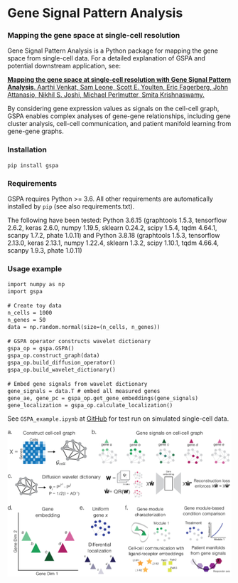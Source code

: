 # Gene Signal Pattern Analysis
### Mapping the gene space at single-cell resolution

Gene Signal Pattern Analysis is a Python package for mapping the gene space from single-cell data. For a detailed explanation of GSPA and potential downstream application, see:

[**Mapping the gene space at single-cell resolution with Gene Signal Pattern Analysis**. Aarthi Venkat, Sam Leone, Scott E. Youlten, Eric Fagerberg, John Attanasio, Nikhil S. Joshi, Michael Perlmutter, Smita Krishnaswamy.](https://www.biorxiv.org/content/10.1101/2023.11.26.568492v1)

By considering gene expression values as signals on the cell-cell graph, GSPA enables complex analyses of gene-gene relationships, including gene cluster analysis, cell-cell communication, and patient manifold learning from gene-gene graphs.

### Installation

```
pip install gspa
```

### Requirements

GSPA requires Python >= 3.6. All other requirements are automatically installed by ``pip`` (see also requirements.txt).

The following have been tested: Python 3.6.15 (graphtools 1.5.3, tensorflow 2.6.2, keras 2.6.0, numpy 1.19.5, sklearn 0.24.2, scipy 1.5.4, tqdm 4.64.1, scanpy 1.7.2, phate 1.0.11) and Python 3.8.18 (graphtools 1.5.3, tensorflow 2.13.0, keras 2.13.1, numpy 1.22.4, sklearn 1.3.2, scipy 1.10.1, tqdm 4.66.4, scanpy 1.9.3, phate 1.0.11)

### Usage example

```
import numpy as np
import gspa

# Create toy data
n_cells = 1000
n_genes = 50
data = np.random.normal(size=(n_cells, n_genes))

# GSPA operator constructs wavelet dictionary
gspa_op = gspa.GSPA()
gspa_op.construct_graph(data)
gspa_op.build_diffusion_operator()
gspa_op.build_wavelet_dictionary()

# Embed gene signals from wavelet dictionary
gene_signals = data.T # embed all measured genes
gene_ae, gene_pc = gspa_op.get_gene_embeddings(gene_signals)
gene_localization = gspa_op.calculate_localization()
```
See `GSPA_example.ipynb` at [GitHub](https://github.com/KrishnaswamyLab/Gene-Signal-Pattern-Analysis) for test run on simulated single-cell data.

![](Overview.png)
